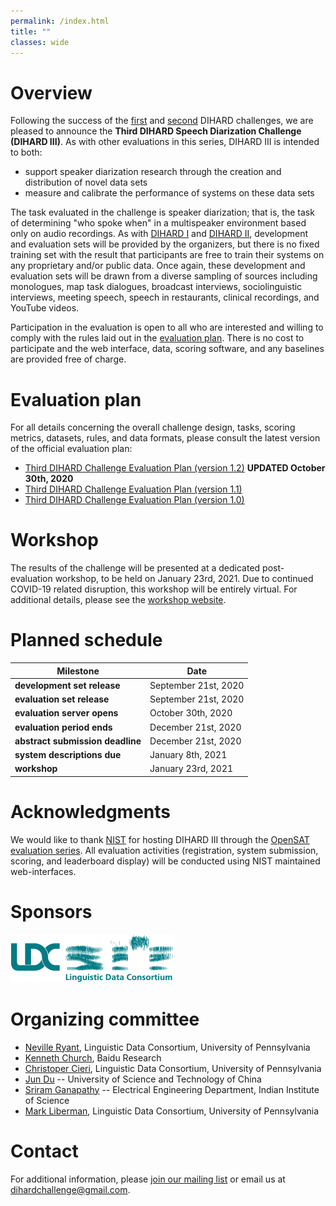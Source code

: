 ```yaml
---
permalink: /index.html
title: ""
classes: wide
---
```



# Overview
Following the success of the [first](https://dihardchallenge.github.io/dihard1) and [second](https://dihardchallenge.github.io/dihard2) DIHARD 
challenges, we are pleased to announce the **Third DIHARD Speech Diarization
Challenge (DIHARD III)**. As with other evaluations in this series,
DIHARD III is intended to both:

* support speaker diarization research through the creation and distribution
  of novel data sets
* measure and calibrate the performance of systems on these data sets

The task evaluated in the challenge is speaker diarization; that is, the
task of determining "who spoke when" in a multispeaker environment based
only on audio recordings. As with [DIHARD I](https://dihardchallenge.github.io/dihard1) and [DIHARD II](https://dihardchallenge.github.io/dihard2),
development and evaluation sets will be provided by the organizers, but
there is no fixed training set with the result that participants are free to
train their systems on any proprietary and/or public data. Once again, these
development and evaluation sets will be drawn from a diverse sampling of
sources including monologues, map task dialogues, broadcast interviews,
sociolinguistic interviews, meeting speech, speech in restaurants, clinical
recordings, and YouTube videos.
  
Participation in the evaluation is open to all who are interested and
willing to comply with the rules laid out in the [evaluation plan](#plan). There is
no cost to participate and the web interface, data, scoring software, and
any baselines are provided free of charge.

# <a name="plan"></a>Evaluation plan
For all details concerning the overall challenge design, tasks, scoring metrics, datasets, rules, and data formats, please consult the latest version of the official evaluation plan:

* [Third DIHARD Challenge Evaluation Plan (version 1.2)](docs/third_dihard_eval_plan_v1.2.pdf) **UPDATED October 30th, 2020**
* [Third DIHARD Challenge Evaluation Plan (version 1.1)](docs/third_dihard_eval_plan_v1.1.pdf)
* [Third DIHARD Challenge Evaluation Plan (version 1.0)](docs/third_dihard_eval_plan_v1.0.pdf)


# Workshop
The results of the challenge will be presented at a dedicated post-evaluation
workshop, to be held on January 23rd, 2021. Due to continued COVID-19 related
disruption, this workshop will be entirely virtual. For additional details,
please see the
[workshop website](https://dihardchallenge.github.io/dihard3workshop/).


# Planned schedule

| **Milestone**                      |  **Date**               |
| ---------------------------------- | ----------------------- |
| **development set release**        |  September 21st, 2020       |
| **evaluation set release**         |  September 21st, 2020       |
| **evaluation server opens**        |  October 30th, 2020  |
| **evaluation period ends**         |  December 21st, 2020     |
| **abstract submission deadline**   |  December 21st, 2020    |
| **system descriptions due**        |  January 8th, 2021      |
| **workshop**                       |  January 23rd, 2021     |


# Acknowledgments

We would like to thank [NIST](https://www.nist.gov/) for hosting DIHARD III
through the [OpenSAT evaluation series](https://www.nist.gov/itl/iad/mig/opensat). All evaluation activities (registration, system submission, scoring,
and leaderboard display) will be conducted using NIST maintained web-interfaces.


# Sponsors
[![](images/LDClogo.png)](https://www.ldc.upenn.edu/)


# Organizing committee

* [Neville Ryant](https://scholar.google.com/citations?user=bckldv8AAAAJ&hl=en), Linguistic Data Consortium, University of Pennsylvania
* [Kenneth Church](http://research.baidu.com/People/index-view?id=115), Baidu Research
* [Christoper Cieri](https://www.ldc.upenn.edu/staff/christopher-cieri), Linguistic Data Consortium, University of Pennsylvania
* [Jun Du](http://staff.ustc.edu.cn/~jundu/)  --  University of Science and Technology of China
* [Sriram Ganapathy](http://www.leap.ee.iisc.ac.in/sriram/)  --  Electrical Engineering Department, Indian Institute of Science
* [Mark Liberman](https://www.ling.upenn.edu/~myl/), Linguistic Data Consortium, University of Pennsylvania


# Contact
For additional information, please [join our mailing list](https://groups.google.com/forum/#!forum/dihard/join) or email us at [dihardchallenge@gmail.com](mailto:dihardchallenge@gmail.com).

